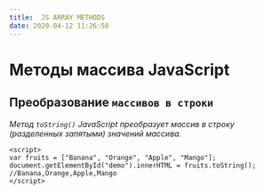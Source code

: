 ```yaml
---
title:  JS ARRAY METHODS
date: 2020-04-12 11:26:58
---
```


# **Методы массива JavaScript**
## **Преобразование `массивов в строки`** 

_Метод  `toString()` JavaScript  преобразует массив в строку (разделенных запятыми) значений массива._
```
<script>
var fruits = ["Banana", "Orange", "Apple", "Mango"];
document.getElementById("demo").innerHTML = fruits.toString();  //Banana,Orange,Apple,Mango
</script>
```

